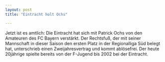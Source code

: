 ```yaml
---
layout: post
title: "Eintracht holt Ochs"

---
```


Jetzt ist es amtlich: Die Eintracht hat sich mit Patrick Ochs von den Amateuren des FC Bayern verstärkt. Der Rechtsfuß, der mit seiner Mannschaft in dieser Saison den ersten Platz in der Regionalliga Süd belegt hat, unterschrieb einen  Zweijahresvertrag und kommt ablösefrei. Der heute 20jährige spielte bereits von der F-Jugend bis 2002 bei der Eintracht.


